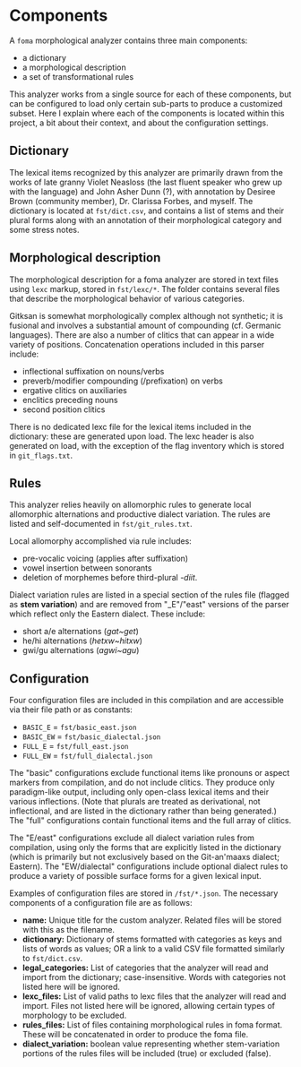 # Components

A `foma` morphological analyzer contains three main components:

- a dictionary
- a morphological description
- a set of transformational rules

This analyzer works from a single source for each of these components, but can be configured to load only certain sub-parts to produce a customized subset. Here I explain where each of the components is located within this project, a bit about their context, and about the configuration settings.

## Dictionary

The lexical items recognized by this analyzer are primarily drawn from the works of late granny Violet Neasloss (the last fluent speaker who grew up with the language) and John Asher Dunn (?), with annotation by Desiree Brown (community member), Dr. Clarissa Forbes, and myself. The dictionary is located at `fst/dict.csv`, and contains a list of stems and their plural forms along with an annotation of their morphological category and some stress notes.

## Morphological description

The morphological description for a foma analyzer are stored in text files using `lexc` markup, stored in `fst/lexc/*`. The folder contains several files that describe the morphological behavior of various categories.

Gitksan is somewhat morphologically complex although not synthetic; it is fusional and involves a substantial amount of compounding (cf. Germanic languages). There are also a number of clitics that can appear in a wide variety of positions. Concatenation operations included in this parser include:

- inflectional suffixation on nouns/verbs
- preverb/modifier compounding (/prefixation) on verbs
- ergative clitics on auxiliaries
- enclitics preceding nouns
- second position clitics

There is no dedicated lexc file for the lexical items included in the dictionary: these are generated upon load. The lexc header is also generated on load, with the exception of the flag inventory which is stored in `git_flags.txt`.

## Rules

This analyzer relies heavily on allomorphic rules to generate local allomorphic alternations and productive dialect variation. The rules are listed and self-documented in `fst/git_rules.txt`.

Local allomorphy accomplished via rule includes:

- pre-vocalic voicing (applies after suffixation)
- vowel insertion between sonorants
- deletion of morphemes before third-plural *-diit*.

Dialect variation rules are listed in a special section of the rules file (flagged as **stem variation**) and are removed from "_E"/"east" versions of the parser which reflect only the Eastern dialect. These include:

- short a/e alternations (*gat~get*)
- he/hi alternations (*hetxw~hitxw*)
- gwi/gu alternations (*agwi~agu*)

## Configuration

Four configuration files are included in this compilation and are accessible via their file path or as constants:

* `BASIC_E` = `fst/basic_east.json`
* `BASIC_EW` = `fst/basic_dialectal.json`
* `FULL_E` = `fst/full_east.json`
* `FULL_EW` = `fst/full_dialectal.json`

The "basic" configurations exclude functional items like pronouns or aspect markers from compilation, and do not include clitics. They produce only paradigm-like output, including only open-class lexical items and their various inflections. (Note that plurals are treated as derivational, not inflectional, and are listed in the dictionary rather than being generated.) The "full" configurations contain functional items and the full array of clitics.

The "E/east" configurations exclude all dialect variation rules from compilation, using only the forms that are explicitly listed in the dictionary (which is primarily but not exclusively based on the Git-an'maaxs dialect; Eastern). The "EW/dialectal" configurations include optional dialect rules to produce a variety of possible surface forms for a given lexical input.

Examples of configuration files are stored in `/fst/*.json`. The necessary components of a configuration file are as follows:

- **name:** Unique title for the custom analyzer. Related files will be stored with this as the filename.
- **dictionary:** Dictionary of stems formatted with categories as keys and lists of words as values; OR a link to a valid CSV file formatted similarly to `fst/dict.csv`.
- **legal_categories:** List of categories that the analyzer will read and import from the dictionary; case-insensitive. Words with categories not listed here will be ignored.
- **lexc_files:** List of valid paths to lexc files that the analyzer will read and import. Files not listed here will be ignored, allowing certain types of morphology to be excluded.
- **rules_files:** List of files containing morphological rules in foma format. These will be concatenated in order to produce the foma file.
- **dialect_variation:** boolean value representing whether stem-variation portions of the rules files will be included (true) or excluded (false).
